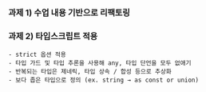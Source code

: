 ### 과제 1) 수업 내용 기반으로 리팩토링

### 과제 2) 타입스크립트 적용
    - strict 옵션 적용
    - 타입 가드 및 타입 추론을 사용해 any, 타입 단언을 모두 없애기
    - 반복되는 타입은 제네릭, 타입 상속 / 합성 등으로 추상화
    - 보다 좁은 타입으로 정의 (ex. string → as const or union)
